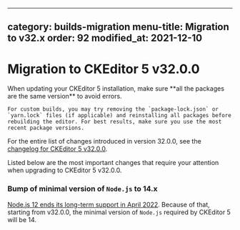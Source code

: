 
---
category: builds-migration
menu-title: Migration to v32.x
order: 92
modified_at: 2021-12-10
---

# Migration to CKEditor 5 v32.0.0

<info-box>
	When updating your CKEditor 5 installation, make sure **all the packages are the same version** to avoid errors.

	For custom builds, you may try removing the `package-lock.json` or `yarn.lock` files (if applicable) and reinstalling all packages before rebuilding the editor. For best results, make sure you use the most recent package versions.
</info-box>

[//]: <> (TODO: Update the URL to changelog)

For the entire list of changes introduced in version 32.0.0, see the [changelog for CKEditor 5 v32.0.0](https://github.com/ckeditor/ckeditor5/blob/master/CHANGELOG.md#3200-202?-??-??).

Listed below are the most important changes that require your attention when upgrading to CKEditor 5 v32.0.0.

### Bump of minimal version of `Node.js` to 14.x

[Node.js 12 ends its long-term support in April 2022](https://nodejs.org/en/about/releases/). Because of that, starting from v32.0.0, the minimal version of `Node.js` required by CKEditor 5 will be 14.
